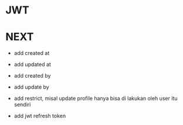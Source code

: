 # JWT



# NEXT
* add created at
* add updated at
* add created by
* add update by

* add restrict, misal update profile hanya bisa di lakukan oleh user itu sendiri
* add jwt refresh token